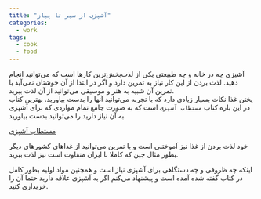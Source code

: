```yaml
---
title: "آشپزی از سیر تا پیاز"
categories:
  - work
tags:
  - cook
  - food
---
```


آشپزی چه در خانه و چه طبیعتی یکی از لذت‌بخش‌ترین کارها است که می‌توانید انجام دهید. لذت بردن از این کار نیاز به تمرین دارد و اگر در ابتدا از آن خوشتان نمی‌آید با تمرین آن شبیه به هنر و موسیقی می‌توانید از آن لذت ببرید.  
پختن غذا نکات بسیار زیادی دارد که با تجربه می‌توانید آنها را بدست بیاورید. بهترین کتاب در این باره کتاب `مستطاب آشپزی` است که به صورت جامع تمام مواردی که برای آشپزی به آن نیاز دارید را می‌توانید بدست بیاورید.  

[مستطاب آشپزی](https://book.mhkarami97.ir/2024-07-14-mostatabe_ashpazi/)  

خود لذت بردن از غذا نیز آموختنی است و با تمرین می‌توانید از غذاهای کشورهای دیگر بطور مثال چین که کاملا با ایران متفاوت است نیز لذت ببرید.  

اینکه چه ظروفی و چه دستگاهی برای آشپزی نیاز است و همچنین مواد اولیه بطور کامل در کتاب گفته شده آمده است و پیشنهاد می‌کنم اگر به آشپزی علاقه دارید حتما آن را خریداری کنید.  
